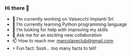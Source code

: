 ### Hi there 👋

- 🔭 I’m currently working on Valsecchi Impianti Srl
- 🌱 I’m currently learning Python programming language
- 🤔 I’m looking for help with improving my skills
- 💬 Ask me for an exciting new collaboration 
- 📫 How to reach me: marcolaveclub@gmail.com
- ⚡ Fun fact: Sssh... too many facts to tell!
